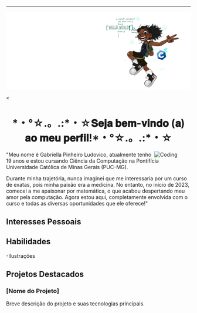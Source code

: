 ------
<div>
<img align="center" alt="Header" src=https://github.com/Gabiew/Gabiew/blob/main/IMG_8766.jpg/>
</div>

<
<h1 align="center">*・°☆.。.:*・☆𝐒𝐞𝐣𝐚 𝐛𝐞𝐦-𝐯𝐢𝐧𝐝𝐨 (𝐚) 𝐚𝐨 𝐦𝐞𝐮 𝐩𝐞𝐫𝐟𝐢𝐥!*・°☆.。.:*・☆</h1>
<img align="right" alt="Coding" width="100" src="https://i.pinimg.com/originals/25/1d/49/251d49935a0566be9ec2b29bde7ddfc7.gif">
"Meu nome é Gabriella Pinheiro Ludovico, atualmente tenho 19 anos e estou cursando Ciência da Computação na Pontifícia Universidade Católica de Minas Gerais (PUC-MG).

Durante minha trajetória, nunca imaginei que me interessaria por um curso de exatas, pois minha paixão era a medicina. No entanto, no início de 2023, comecei a me apaixonar por matemática, o que acabou despertando meu amor pela computação. Agora estou aqui, completamente envolvida com o curso e todas as diversas oportunidades que ele oferece!"

## Interesses Pessoais

## Habilidades
 -Ilustrações 
## Projetos Destacados

### [Nome do Projeto]

Breve descrição do projeto e suas tecnologias principais.


